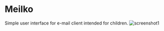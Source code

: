 # Meilko
Simple user interface for e-mail client intended for children.
![screenshot1](http://i.imgur.com/xAyecY7.png)
